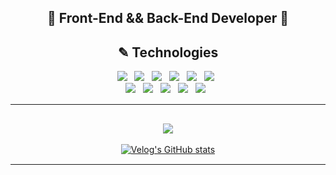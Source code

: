 <!-- intro area -->
<div>
  <h2 style="text-align:center">🔅 Front-End && Back-End Developer 🔅</h2>
  <p></p>
</div>

<div style="margin:15px 0"></div><!-- empty space -->

<!-- Tech area -->
<div>
  <h2 style="text-align:center">✎ Technologies </h2>
  <div style="text-align:center">
    <img src="https://img.shields.io/badge/-JavaScript-yellow?style=flat-square&logo=JavaScript&logoColor=white"/></a> &nbsp;
    <img src="https://img.shields.io/badge/-React-blue?style=flat-square&logo=React&logoColor=white"/></a> &nbsp;
    <img src="https://img.shields.io/badge/-Next.js-white?style=flat-square&logo=Next.js&logoColor=black"/></a> &nbsp;
    <img src="https://img.shields.io/badge/-CSS-1572B6?style=flat-square&logo=CSS3&logoColor=white"/></a> &nbsp;
    <img src="https://img.shields.io/badge/-HTML5-orange?style=flat-square&logo=HTML5&logoColor=white"/></a> &nbsp;
    <img src="https://img.shields.io/badge/-jQuery-white?style=flat-square&logo=jQuery&logoColor=informational"/></a> &nbsp;
  </div>
  <div style="text-align:center">
    <img src="https://img.shields.io/badge/-Java-informational?style=flat-square&logo=Java&logoColor=white"/></a> &nbsp;
    <img src="https://img.shields.io/badge/-Spring-brightgreen?style=flat-square&logo=Spring&logoColor=white"/></a> &nbsp;
    <img src="https://img.shields.io/badge/-Spring Boot
  -6DB33F?style=flat-square&logo=Spring Boot
  &logoColor=white"/></a> &nbsp;
    <img src="https://img.shields.io/badge/-MySQL-4479A1?style=flat-square&logo=MySQL&logoColor=white"/></a> &nbsp;
    <img src="https://img.shields.io/badge/-Oracle-DA1F26?style=flat-square&logo=Oracle&logoColor=white"/></a> &nbsp;
  </div>
</div>

<div style="margin:15px 0"></div><!-- empty space -->

___

<div style="margin:15px 0"></div><!-- empty space -->

<!-- blog area -->
<div style="text-align:center">
  <h2 style="text-align:center">
    <img src="https://img.shields.io/badge/-Blog (from velog)-20C997?style=flat-square&logo=Velog&logoColor=white"/>
  </h2>

  [![Velog's GitHub stats](https://velog-readme-stats.vercel.app/api?name=picpal)](https://velog.io/@picpal/%EC%BD%94%EB%93%9C%EC%97%90-eslint-prettier-%EC%9E%90%EB%8F%99-%EC%A0%81%EC%9A%A9%ED%95%98%EA%B8%B0-%EA%B7%BC%EB%8C%80-%EC%9D%B4%EC%A0%9C-github-%EC%BB%A4%EB%B0%8B-%EC%B2%B4%ED%81%AC%EA%B9%8C%EC%A7%80-%EA%B3%81%EB%93%A4%EC%9D%B8)
</div>

<div style="margin:15px 0"></div><!-- empty space -->

___

